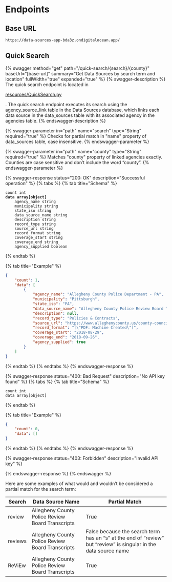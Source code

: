 # Endpoints

## Base URL

```http
https://data-sources-app-bda3z.ondigitalocean.app/
```

## Quick Search

{% swagger method="get" path="/quick-search/{search}/{county}" baseUrl="[base-url]" summary="Get Data Sources by search term and location" fullWidth="true" expanded="true" %}
{% swagger-description %}
The quick search endpoint is located in 

[resources/QuickSearch.py](https://github.com/Police-Data-Accessibility-Project/data-sources-app/blob/main/resources/QuickSearch.py)

. The quick search endpoint executes its search using the agency_source_link table in the Data Sources database, which links each data source in the data_sources table with its associated agency in the agencies table. 
{% endswagger-description %}

{% swagger-parameter in="path" name="search" type="String" required="true" %}
Checks for partial match in "name" property of data_sources table, case insensitive.
{% endswagger-parameter %}

{% swagger-parameter in="path" name="county" type="String" required="true" %}
Matches "county" property of linked agencies exactly. Counties are case sensitive and don’t include the word “county”. 
{% endswagger-parameter %}

{% swagger-response status="200: OK" description="Successful operation" %}
{% tabs %}
{% tab title="Schema" %}
<pre class="language-plsql"><code class="lang-plsql">count int
<strong>data array[object]
</strong>    agency_name string
    municipality string
    state_iso string
    data_source_name string
    description string
    record_type string
    source_url string
    record_format string
    coverage_start string
    coverage_end string
    agency_supplied boolean
</code></pre>
{% endtab %}

{% tab title="Example" %}
```json
{
	"count": 1,
	"data": [
		{
			"agency_name": "Allegheny County Police Department - PA",
			"municipality": "Pittsburgh",
			"state_iso": "PA",
			"data_source_name": "Allegheny County Police Review Board Transcripts",
			"description": null,
			"record_type": "Policies & Contracts",
			"source_url": "https://www.alleghenycounty.us/county-council/police-review-board-meetings.aspx",
			"record_format": "[\"PDF: Machine Created\"]",
			"coverage_start": "2018-08-29",
			"coverage_end": "2018-09-26",
			"agency_supplied": true
		}
	]
}
```
{% endtab %}
{% endtabs %}
{% endswagger-response %}

{% swagger-response status="400: Bad Request" description="No API key found" %}
{% tabs %}
{% tab title="Schema" %}
```plsql
count int
data array[object]
```
{% endtab %}

{% tab title="Example" %}
```json
{
	"count": 0,
	"data": []
}
```
{% endtab %}
{% endtabs %}
{% endswagger-response %}

{% swagger-response status="403: Forbidden" description="Invalid API key" %}

{% endswagger-response %}
{% endswagger %}

Here are some examples of what would and wouldn’t be considered a partial match for the search term:

| Search  | Data Source Name                                 | Partial Match                                                                                                    |
| ------- | ------------------------------------------------ | ---------------------------------------------------------------------------------------------------------------- |
| review  | Allegheny County Police Review Board Transcripts | True                                                                                                             |
| reviews | Allegheny County Police Review Board Transcripts | False because the search term has an “s” at the end of “review” but “review” is singular in the data source name |
| ReViEw  | Allegheny County Police Review Board Transcripts | True                                                                                                             |
